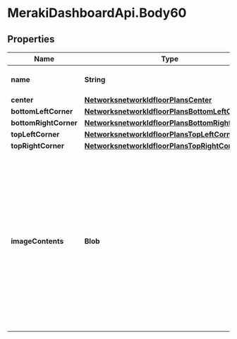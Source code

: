 # MerakiDashboardApi.Body60

## Properties
Name | Type | Description | Notes
------------ | ------------- | ------------- | -------------
**name** | **String** | The name of your floor plan. | 
**center** | [**NetworksnetworkIdfloorPlansCenter**](NetworksnetworkIdfloorPlansCenter.md) |  | [optional] 
**bottomLeftCorner** | [**NetworksnetworkIdfloorPlansBottomLeftCorner**](NetworksnetworkIdfloorPlansBottomLeftCorner.md) |  | [optional] 
**bottomRightCorner** | [**NetworksnetworkIdfloorPlansBottomRightCorner**](NetworksnetworkIdfloorPlansBottomRightCorner.md) |  | [optional] 
**topLeftCorner** | [**NetworksnetworkIdfloorPlansTopLeftCorner**](NetworksnetworkIdfloorPlansTopLeftCorner.md) |  | [optional] 
**topRightCorner** | [**NetworksnetworkIdfloorPlansTopRightCorner**](NetworksnetworkIdfloorPlansTopRightCorner.md) |  | [optional] 
**imageContents** | **Blob** | The file contents (a base 64 encoded string) of your image. Supported formats are PNG, GIF, and JPG. Note that all images are saved as PNG files, regardless of the format they are uploaded in. | 
